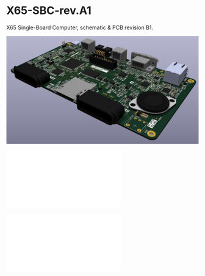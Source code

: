 X65-SBC-rev.A1
================

X65 Single-Board Computer, schematic & PCB revision B1.

![3D render view of the X65-SBC rev.A1 (Kicad)](pictures/sbc-render-1.png)

![Schematic (PDF)](x65-sbc-revB1.pdf)

![Interactive BOM](bom/ibom.html)

